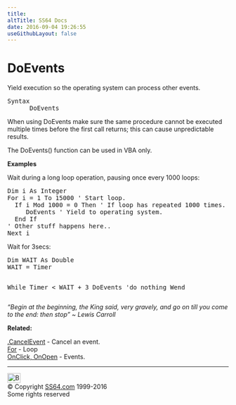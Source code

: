 ```yaml
---
title:
altTitle: SS64 Docs
date: 2016-09-04 19:26:55
useGithubLayout: false
---
```

<!-- #BeginLibraryItem "/Library/head_access.lbi" --><!-- #EndLibraryItem --><h1>DoEvents</h1>
<p>  Yield execution so  the operating system can process other events.</p>
<pre>Syntax
      DoEvents
</pre>
<p> When using DoEvents make sure the same procedure cannot be executed multiple times before the first call returns; this can cause unpredictable results.</p>
<p>The DoEvents() function can be used in VBA only. </p>
<p><b>Examples</b></p>
<p>Wait during a long loop operation, pausing once every 1000 loops:</p>
<pre>Dim i As Integer
For i = 1 To 15000 ' Start loop.
  If i Mod 1000 = 0 Then ' If loop has repeated 1000 times.
     DoEvents ' Yield to operating system.
  End If
' Other stuff happens here..
Next i</pre>
<p> Wait for 3secs:<br>
</p>
<pre>Dim WAIT As Double
WAIT = Timer

While Timer &lt; WAIT + 3
    DoEvents  'do nothing
Wend </pre>
<p class="quote"><i>“Begin at the beginning, the King said, very gravely, and go on till you come to the end: then stop” ~ Lewis Carroll</i></p>
<p><b>Related:</b></p>
<p><a href="cancelevent.html">.CancelEvent</a> - Cancel an event.<br>
<a href="for.html">For</a> - Loop<br>
<a href="onclick.html">OnClick, OnOpen</a> - Events.</p><!-- #BeginLibraryItem "/Library/foot_access.lbi" --><p>
<!-- access -->

<hr>
<div id="bl" class="footer"><a href="doevents.html#"><img src="../images/top.png" width="30" height="22" alt="Back to the Top"></a></div>
<div id="br" class="footer, tagline">© Copyright <a href="http://ss64.com/">SS64.com</a> 1999-2016<br>
Some rights reserved</div><!-- #EndLibraryItem -->

